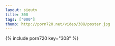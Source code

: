```yaml
--- 
layout: sieutv
title: 308
tags: ["000"]
thumb: http://porn720.net/video/308/poster.jpg
---
```

{% include porn720 key="308" %} 
